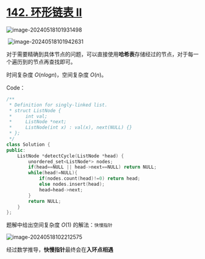 # [142. 环形链表 II](https://leetcode.cn/problems/linked-list-cycle-ii/)

![image-20240518101931498](http://henry-typora.oss-cn-beijing.aliyuncs.com/img/image-20240518101931498.png)

​	![image-20240518101942631](http://henry-typora.oss-cn-beijing.aliyuncs.com/img/image-20240518101942631.png)



对于需要精确到具体节点的问题，可以直接使用**哈希表**存储经过的节点，对于每一个遍历到的节点再查找即可。

时间复杂度 $O(nlogn)$，空间复杂度 $O(n)$。



Code：

```cpp
/**
 * Definition for singly-linked list.
 * struct ListNode {
 *     int val;
 *     ListNode *next;
 *     ListNode(int x) : val(x), next(NULL) {}
 * };
 */
class Solution {
public:
    ListNode *detectCycle(ListNode *head) {
        unordered_set<ListNode*> nodes;
        if(head==NULL || head->next==NULL) return NULL;
        while(head!=NULL){
            if(nodes.count(head)!=0) return head;
            else nodes.insert(head);
            head=head->next;
        }
        return NULL;
    }
};
```

题解中给出空间复杂度 $O(1)$ 的解法：`快慢指针`

![image-20240518102212575](http://henry-typora.oss-cn-beijing.aliyuncs.com/img/image-20240518102212575.png)

经过数学推导，**快慢指针**最终会在**入环点相遇**